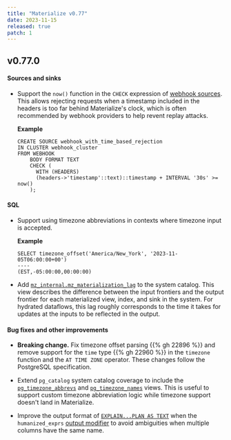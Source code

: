 ```yaml
---
title: "Materialize v0.77"
date: 2023-11-15
released: true
patch: 1
---
```


## v0.77.0

#### Sources and sinks

* Support the `now()` function in the `CHECK` expression of [webhook sources](/sql/create-source/webhook/).
  This allows rejecting requests when a timestamp included in the headers is too
  far behind Materialize's clock, which is often recommended by webhook providers to
  help revent replay attacks.

  **Example**

  ```mzsql
  CREATE SOURCE webhook_with_time_based_rejection
  IN CLUSTER webhook_cluster
  FROM WEBHOOK
	  BODY FORMAT TEXT
	  CHECK (
	    WITH (HEADERS)
	    (headers->'timestamp'::text)::timestamp + INTERVAL '30s' >= now()
	  );
  ```

#### SQL

* Support using timezone abbreviations in contexts where timezone input is accepted.

  **Example**

  ```mzsql
  SELECT timezone_offset('America/New_York', '2023-11-05T06:00:00+00')
  ----
  (EST,-05:00:00,00:00:00)
  ```

* Add [`mz_internal.mz_materialization_lag`](/sql/system-catalog/mz_catalog_unstable/#mz_materialization_lag)
  to the system catalog. This view describes the difference between the input
  frontiers and the output frontier for each materialized view, index, and sink
  in the system. For hydrated dataflows, this lag roughly corresponds to the time
  it takes for updates at the inputs to be reflected in the output.

#### Bug fixes and other improvements

* **Breaking change.** Fix timezone offset parsing {{% gh 22896 %}} and remove
    support for the `time` type {{% gh 22960 %}} in the `timezone` function
    and the `AT TIME ZONE` operator. These changes follow the PostgreSQL
    specification.

* Extend `pg_catalog` system catalog coverage to include the
  [`pg_timezone_abbrevs`](https://www.postgresql.org/docs/current/view-pg-timezone-abbrevs.html) and [`pg_timezone_names`](https://www.postgresql.org/docs/current/view-pg-timezone-names.html) views.
  This is useful to support custom timezone abbreviation logic while timezone
  support doesn't land in Materialize.

* Improve the output format of [`EXPLAIN...PLAN AS TEXT`](/sql/explain-plan/) when the `humanized_exprs`
  [output modifier](/sql/explain-plan/#output-modifiers) to avoid ambiguities when
  multiple columns have the same name.
